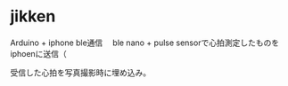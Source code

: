 # jikken　

Arduino + iphone ble通信　
ble nano  + pulse sensorで心拍測定したものをiphoenに送信（

受信した心拍を写真撮影時に埋め込み。

